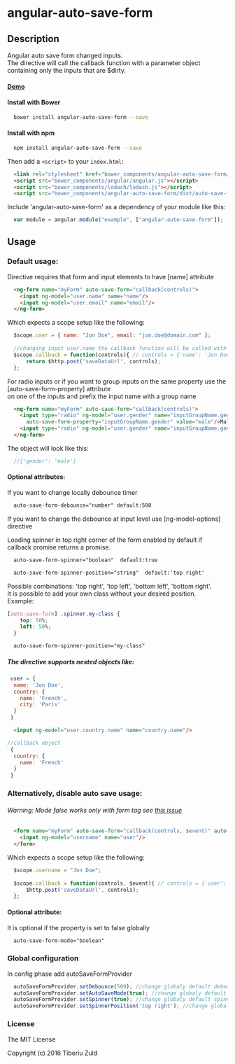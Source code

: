 angular-auto-save-form
==============
 
 
## Description
 
Angular auto save form changed inputs.  
The directive will call the callback function with a parameter object containing only the inputs that are $dirty.
 
#### [Demo](http://tiberiuzuld.github.io/angular-auto-save-form)
 
#### Install with Bower
```bash
  bower install angular-auto-save-form --save
```

#### Install with npm
```bash
  npm install angular-auto-save-form --save
```

Then add a `<script>` to your `index.html`:

```html
  <link rel="stylesheet" href="bower_components/angular-auto-save-form/dist/auto-save-form.css">
  <script src="bower_components/angular/angular.js"></script>
  <script src="bower_components/lodash/lodash.js"></script>
  <script src="bower_components/angular-auto-save-form/dist/auto-save-form.js"></script>
```

Include 'angular-auto-save-form' as a dependency of your module like this:
```JavaScript
  var module = angular.module("example", ["angular-auto-save-form"]);
```

## Usage

### Default usage:

Directive requires that form and input elements to have [name] attribute

```html
  <ng-form name="myForm" auto-save-form="callback(controls)"> 
    <input ng-model="user.name" name="name"/>
    <input ng-model="user.email" name="email"/>
  </ng-form>
```

Which expects a scope setup like the following:
```JavaScript
  $scope.user = { name: "Jon Doe", email: "jon.doe@domain.com" };
  
  //changing input user.name the callback function will be called with parameter object
  $scope.callback = function(controls){ // controls = {'name': 'Jon Doe'}
      return $http.post('saveDataUrl', controls);
  };
```

For radio inputs or if you want to group inputs on the same property use the [auto-save-form-property] attribute  
on one of the inputs and prefix the input name with a group name

```html
  <ng-form name="myForm" auto-save-form="callback(controls)"> 
    <input type="radio" ng-model="user.gender" name="inputGroupName.gender1" 
      auto-save-form-property="inputGroupName.gender" value="male"/>Male
    <input type="radio" ng-model="user.gender" name="inputGroupName.gender2" value="female"/>Female
  </ng-form>
```
The object will look like this:

```JavaScript
  //{'gender': 'male'}
```

#### Optional attributes:

If you want to change locally debounce timer
```html
  auto-save-form-debounce="number" default:500
```

If you want to change the debounce at input level use [ng-model-options] directive

Loading spinner in top right corner of the form enabled by default if callback promise returns a promise.
```html
  auto-save-form-spinner="boolean"  default:true
```

```html
  auto-save-form-spinner-position="string"  default:'top right'
```

Possible combinations: 'top right', 'top left', 'bottom left', 'bottom right'.  
It is possible to add your own class without your desired position.  
Example:
```css
[auto-save-form] .spinner.my-class {
    top: 50%;
    left: 50%;
  }
```
```html
  auto-save-form-spinner-position="my-class"
```


##### The directive supports nested objects like:
```JavaScript
 user = {
  name: 'Jon Doe',
  country: {
    name: 'French',
    city: 'Paris'
  }
 }
```

```HTML
  <input ng-model="user.country.name" name="country.name"/>
```

```JavaScript
//callback object
 {
  country: {
    name: 'French'
  }
 }
```

### Alternatively, disable auto save usage:

###### Warning: Mode false works only with form tag see [this issue](https://github.com/angular/angular.js/issues/2513)  

```html
  <form name="myForm" auto-save-form="callback(controls, $event)" auto-save-form-mode="boolean"> 
    <input ng-model="username" name="user"/>
  </form>
```

Which expects a scope setup like the following:
```JavaScript
  $scope.username = "Jon Doe";
  
  $scope.callback = function(controls, $event){ // controls = {'user': 'Jon Doe'}, $event={formSubmitEvent}
      $http.post('saveDataUrl', controls);
  };
```
#### Optional attribute:

It is optional if the property is set to false globally
```html
  auto-save-form-mode="boolean"
```

### Global configuration

In config phase add autoSaveFormProvider

```js
  autoSaveFormProvider.setDebounce(500); //change globaly default debounce timer
  autoSaveFormProvider.setAutoSaveMode(true); //change globaly default auto save mode
  autoSaveFormProvider.setSpinner(true); //change globaly default spinner
  autoSaveFormProvider.setSpinnerPosition('top right'); //change globaly default position of the spinner
```
### License
 The MIT License
 
 Copyright (c) 2016 Tiberiu Zuld
